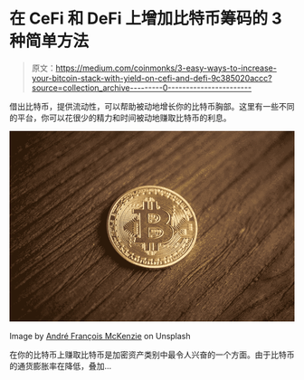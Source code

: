 # 在 CeFi 和 DeFi 上增加比特币筹码的 3 种简单方法

> 原文：<https://medium.com/coinmonks/3-easy-ways-to-increase-your-bitcoin-stack-with-yield-on-cefi-and-defi-9c385020accc?source=collection_archive---------0----------------------->

借出比特币，提供流动性，可以帮助被动地增长你的比特币胸部。这里有一些不同的平台，你可以花很少的精力和时间被动地赚取比特币的利息。

![](img/87295ca27adcde7832716dd6dfa465c0.png)

Image by [André François McKenzie](https://unsplash.com/@silverhousehd) on Unsplash

在你的比特币上赚取比特币是加密资产类别中最令人兴奋的一个方面。由于比特币的通货膨胀率在降低，叠加…